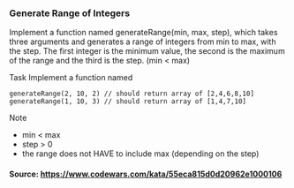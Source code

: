### Generate Range of Integers

Implement a function named generateRange(min, max, step), which takes three arguments and generates a range of integers from min to max, with the step. The first integer is the minimum value, the second is the maximum of the range and the third is the step. (min < max)

Task
Implement a function named
````
generateRange(2, 10, 2) // should return array of [2,4,6,8,10]
generateRange(1, 10, 3) // should return array of [1,4,7,10]
````

Note
- min < max
- step > 0
- the range does not HAVE to include max (depending on the step)

#### Source: https://www.codewars.com/kata/55eca815d0d20962e1000106